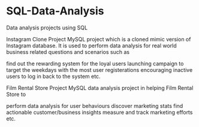 # SQL-Data-Analysis
Data analysis projects using SQL


Instagram Clone Project
MySQL project which is a cloned mimic version of Instagram database. It is used to perform data analysis for real world business related questions and scenarios such as

find out the rewarding system for the loyal users
launching campaign to target the weekdays with the most user registerations
encouraging inactive users to log in back to the system
etc.

Film Rental Store Project
MySQL data analysis project in helping Film Rental Store to

perform data analysis for user behaviours
discover marketing stats
find actionable customer/business insights
measure and track marketing efforts
etc.
